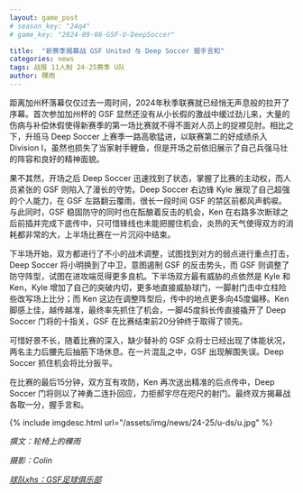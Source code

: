 ```yaml
---
layout: game_post
# season_key: "24q4"
# game_key: "2024-09-08-GSF-U-DeepSoccer"

title:  "新赛季揭幕战 GSF United 与 Deep Soccer 握手言和"
categories: news
tags: 战报 11人制 24-25赛季 U队
author: 稞雨
---
```


距离加州杯落幕仅仅过去一周时间，2024年秋季联赛就已经悄无声息般的拉开了序幕。首次参加加州杯的 GSF 显然还没有从小长假的激战中缓过劲儿来，大量的伤病与补偿休假使得新赛季的第一场比赛就不得不面对人员上的捉襟见肘。相比之下，升班马 Deep Soccer 上赛季一路高歌猛进，以联赛第二的好成绩杀入 Division I，虽然也损失了当家射手鲤鱼，但是开场之前依旧展示了自己兵强马壮的阵容和良好的精神面貌。

果不其然，开场之后 Deep Soccer 迅速找到了状态，掌握了比赛的主动权，而人员紧张的 GSF 则陷入了漫长的守势。Deep Soccer 右边锋 Kyle 展现了自己超强的个人能力，在 GSF 左路翻云覆雨，很长一段时间 GSF 的禁区前都风声鹤唳。与此同时，GSF 稳固防守的同时也在酝酿着反击的机会，Ken 在右路多次断球之后前插并完成下底传中，只可惜锋线也未能把握住机会，炎热的天气使得双方的消耗都非常的大，上半场比赛在一片沉闷中结束。

下半场开始，双方都进行了不小的战术调整，试图找到对方的弱点进行重点打击，Deep Soccer 将小明换到了中卫，意图遏制 GSF 的反击势头，而 GSF 则调整了防守阵型，试图在进攻端觅得更多良机。下半场双方最有威胁的点依然是 Kyle 和 Ken，Kyle 增加了自己的突破内切，更多地直接威胁球门，一脚射门击中立柱险些改写场上比分；而 Ken 这边在调整阵型后，传中的地点更多向45度偏移。Ken 脚感上佳，越传越准，最终率先抓住了机会，一脚45度斜长传直接撬开了 Deep Soccer 门将的十指关，GSF 在比赛结束前20分钟终于取得了领先。

<!-- {% include imgdesc.html url="/assets/img/news/24-25/u-ds/1.gif" %} -->

可惜好景不长，随着比赛的深入，缺少替补的 GSF 众将士已经出现了体能状况，两名主力后腰先后抽筋下场休息。在一片混乱之中，GSF 出现解围失误。Deep Soccer 抓住机会将比分扳平。

<!-- {% include imgdesc.html url="/assets/img/news/24-25/u-ds/2.gif" %} -->

在比赛的最后15分钟，双方互有攻防，Ken 再次送出精准的后点传中，Deep Soccer 门将则以了神勇二连扑回应，力拒郝宇尽在咫尺的射门。最终双方揭幕战各取一分，握手言和。

{% include imgdesc.html url="/assets/img/news/24-25/u-ds/u.jpg" %}

*撰文：轮椅上的稞雨*

*摄影：Colin*

[*球队xhs：GSF足球俱乐部*](https://www.xiaohongshu.com/user/profile/61dfc801000000001000bfa6)
